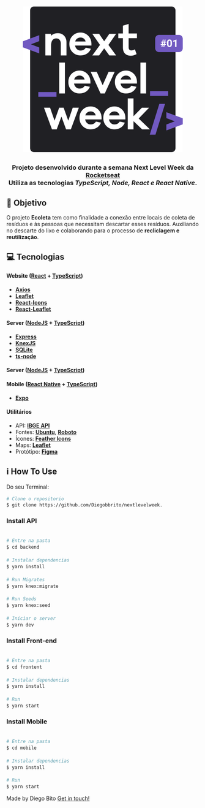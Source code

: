 <h1 align=center>
<img src="https://raw.githubusercontent.com/Diegobbrito/nextlevelweek/master/mobile/assets/logonlw.svg" />
</h1>

<h3 align="center">

Projeto desenvolvido durante a semana **Next Level Week** da **[Rocketseat](https://rocketseat.com.br)** 
 </br>Utiliza as tecnologias ***TypeScript, Node, React e React Native***.

</h3>

## **:rocket: Objetivo**

O projeto **Ecoleta** tem como finalidade a conexão entre locais de coleta de resíduos e às pessoas que necessitam descartar esses resíduos. Auxiliando no descarte do lixo e colaborando para o processo de **recliclagem e reutilização**.


## **:computer: Tecnologias**


#### **Website** ([React][react] + [TypeScript][typescript])

  - **[Axios][axios]**
  - **[Leaflet][leaflet]**
  - **[React-Icons][react_icons]**
  - **[React-Leaflet][react_leaflet]**


#### **Server** ([NodeJS][node] + [TypeScript][typescript])

  - **[Express][express]**
  - **[KnexJS][knex]**
  - **[SQLite][sqlite3]**
  - **[ts-node][tsnode]**
  #### **Server** ([NodeJS][node] + [TypeScript][typescript])

#### **Mobile** ([React Native][react_native] + [TypeScript][typescript])
- **[Expo][expo]**

#### **Utilitários**

- API: **[IBGE API][ibge_api]**
- Fontes: **[Ubuntu][font_ubuntu]**, **[Roboto][font_roboto]**
- Ícones: **[Feather Icons][feather_icons]**
- Maps: **[Leaflet][leaflet]**
- Protótipo: **[Figma](https://www.figma.com/)**

[font_roboto]: https://fonts.google.com/specimen/Roboto

[font_ubuntu]: https://fonts.google.com/specimen/Ubuntu


<!-- Techs -->

[react]: https://reactjs.org/

[typescript]: https://www.typescriptlang.org/

[node]: https://nodejs.org/en/

[leaflet]: https://react-leaflet.js.org/en/

[ibge_api]: https://servicodados.ibge.gov.br/api/docs/localidades?versao=1

[react_native]: https://github.com/facebook/react-native

[express]: https://expressjs.com/

[knex]: http://knexjs.org/

[sqlite3]: https://github.com/mapbox/node-sqlite3

[tsnode]: https://github.com/TypeStrong/ts-node

[feather_icons]: https://feathericons.com/

[react_leaflet]: https://react-leaflet.js.org/

[react_icons]: https://react-icons.github.io/react-icons/

[axios]: https://github.com/axios/axios

[expo]: https://expo.io/


## :information_source: How To Use

Do seu Terminal:
```bash
# Clone o repositorio
$ git clone https://github.com/Diegobbrito/nextlevelweek.
```

### Install API 

```bash

# Entre na pasta
$ cd backend

# Instalar dependencias
$ yarn install

# Run Migrates
$ yarn knex:migrate

# Run Seeds
$ yarn knex:seed

# Iniciar o server
$ yarn dev
```

### Install Front-end

```bash

# Entre na pasta
$ cd frontent

# Instalar dependencias
$ yarn install

# Run
$ yarn start
```

### Install Mobile

```bash

# Entre na pasta
$ cd mobile

# Instalar dependencias
$ yarn install

# Run
$ yarn start

```
Made by Diego Bito [Get in touch!](https://www.linkedin.com/in/diego-brito-3265b4188/)

[nodejs]: https://nodejs.org/
[typescript]: https://www.typescriptlang.org/
[reactjs]: https://reactjs.org
[yarn]: https://yarnpkg.com/
